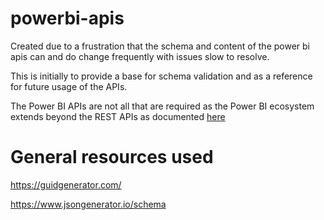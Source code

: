 # powerbi-apis
Created due to a frustration that the schema and content of the power bi apis can and do change frequently with issues slow to resolve. 

This is initially to provide a base for schema validation and as a reference for future usage of the APIs. 

The Power BI APIs are not all that are required as the Power BI ecosystem extends beyond the REST APIs as documented [here](https://learn.microsoft.com/en-us/rest/api/power-bi/)


# General resources used
https://guidgenerator.com/

https://www.jsongenerator.io/schema